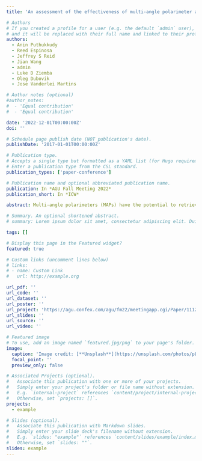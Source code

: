 ```yaml
---
title: 'An assessment of the effectiveness of multi-angle polarimeter aerosol retrievals based on data from the CAMP2Ex field campaign'

# Authors
# If you created a profile for a user (e.g. the default `admin` user), write the username (folder name) here
# and it will be replaced with their full name and linked to their profile.
authors:
  - Anin Puthukkudy
  - Reed Espinosa
  - Jeffrey S Reid
  - Jian Wang
  - admin
  - Luke D Ziemba
  - Oleg Dubovik
  - Jose Vanderlei Martins

# Author notes (optional)
#author_notes:
#  - 'Equal contribution'
#  - 'Equal contribution'

date: '2022-12-01T00:00:00Z'
doi: ''

# Schedule page publish date (NOT publication's date).
publishDate: '2017-01-01T00:00:00Z'

# Publication type.
# Accepts a single type but formatted as a YAML list (for Hugo requirements).
# Enter a publication type from the CSL standard.
publication_types: ['paper-conference']

# Publication name and optional abbreviated publication name.
publication: In *AGU Fall Meeting 2022*
publication_short: In *ICW*

abstract: Multi-angle polarimeters (MAPs) have the potential to retrieve microphysical parameters of clouds and aerosols by imaging the Earth's atmosphere. In order to retrieve information using data from remote sensing observations, many assumptions about the aerosols and surface must be made. Often, particle size distributions (PSDs) are modeled as two log-normal distributions representing fine and coarse mode particles, respectively. There may be uncertainty in the retrieved aerosol properties as a result of this assumption. To examine the effects of this assumption on retrievals, we simulate MAP observations with PSD measurements from the CAMP2Ex campaign. Using the Generalized Retrieval of Aerosol and Surface Properties (GRASP) software package, the aerosol and surface properties are then retrieved and compared to the simulated truth used to generate the synthetic observations. The study uses a suite of MAP instrument configurations based on the HARP family of polarimeters. The synthetic retrieval study is carried out over ocean and land surfaces in the principal plane with different solar zenith angles as well as using realistic geometries for a satellite in sun-synchronous orbit. According to a preliminary analysis of the data, the assumption of bimodal log-normal distributions results in biases in effective radius and particle number distributions. A comparison of the accuracy of aerosol properties determined using different MAP instrument configurations will be presented and the limitations associated with them will also be discussed.

# Summary. An optional shortened abstract.
# summary: Lorem ipsum dolor sit amet, consectetur adipiscing elit. Duis posuere tellus ac convallis placerat. Proin tincidunt magna sed ex sollicitudin condimentum.

tags: []

# Display this page in the Featured widget?
featured: true

# Custom links (uncomment lines below)
# links:
# - name: Custom Link
#   url: http://example.org

url_pdf: ''
url_code: ''
url_dataset: ''
url_poster: ''
url_project: 'https://agu.confex.com/agu/fm22/meetingapp.cgi/Paper/1112633'
url_slides: ''
url_source: ''
url_video: ''

# Featured image
# To use, add an image named `featured.jpg/png` to your page's folder.
image:
  caption: 'Image credit: [**Unsplash**](https://unsplash.com/photos/pLCdAaMFLTE)'
  focal_point: ''
  preview_only: false

# Associated Projects (optional).
#   Associate this publication with one or more of your projects.
#   Simply enter your project's folder or file name without extension.
#   E.g. `internal-project` references `content/project/internal-project/index.md`.
#   Otherwise, set `projects: []`.
projects:
  - example

# Slides (optional).
#   Associate this publication with Markdown slides.
#   Simply enter your slide deck's filename without extension.
#   E.g. `slides: "example"` references `content/slides/example/index.md`.
#   Otherwise, set `slides: ""`.
slides: example
---
```


